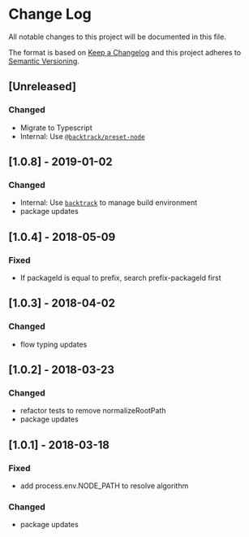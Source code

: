 # Change Log

All notable changes to this project will be documented in this file.

The format is based on [Keep a Changelog](http://keepachangelog.com/)
and this project adheres to [Semantic Versioning](http://semver.org/).

## [Unreleased]

### Changed

-   Migrate to Typescript
-   Internal: Use [`@backtrack/preset-node`](https://github.com/chrisblossom/backtrack-preset-node)

## [1.0.8] - 2019-01-02

### Changed

-   Internal: Use [`backtrack`](https://github.com/chrisblossom/backtrack) to manage build environment
-   package updates

## [1.0.4] - 2018-05-09

### Fixed

-   If packageId is equal to prefix, search prefix-packageId first

## [1.0.3] - 2018-04-02

### Changed

-   flow typing updates

## [1.0.2] - 2018-03-23

### Changed

-   refactor tests to remove normalizeRootPath
-   package updates

## [1.0.1] - 2018-03-18

### Fixed

-   add process.env.NODE_PATH to resolve algorithm

### Changed

-   package updates
